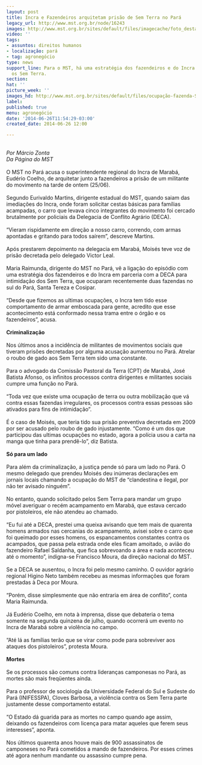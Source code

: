 ```yaml
---
layout: post
title: Incra e Fazendeiros arquitetam prisão de Sem Terra no Pará
legacy_url: http://www.mst.org.br/node/16243
images: http://www.mst.org.br/sites/default/files/imagecache/foto_destaque/ocupação-fazenda-Santa-Tereza-no-Pará2.gif
video: ''
tags:
- assuntos: direitos humanos
- localização: pará
- tag: agronegócio
type: news
support_line: Para o MST, há uma estratégia dos fazendeiros e do Incra para intimidar
  os Sem Terra.
section: 
hat: ''
picture_week: ''
images_hd: http://www.mst.org.br/sites/default/files/ocupação-fazenda-Santa-Tereza-no-Pará2.gif
label: 
published: true
menu: agronegócio
date: '2014-06-26T11:54:29-03:00'
created_date: 2014-06-26 12:00

---
```

<p><br><em>Por Márcio Zonta<br>Da Página do MST</em><br><br>O MST no Pará acusa o superintendente regional do Incra de Marabá, Eudério Coelho, de arquitetar junto a fazendeiros a prisão de um militante do movimento na tarde de ontem (25/06).<br><br>Segundo Eurivaldo Martins, dirigente estadual do MST, quando saiam das imediações do Incra, onde foram solicitar cestas básicas para famílias acampadas, o carro que levava cinco integrantes do movimento foi cercado brutalmente por policiais da Delegacia de Conflito Agrário (DECA).<br><br>“Vieram rispidamente em direção a nosso carro, correndo, com armas apontadas e gritando para todos saírem”, descreve Martins.<br><br>Após prestarem depoimento na delegacia em Marabá, Moisés teve voz de prisão decretada pelo delegado Victor Leal.<br><br>Maria Raimunda, dirigente do MST no Pará, vê a ligação do episódio com uma estratégia dos fazendeiros e do Incra em parceria com a DECA para intimidação dos Sem Terra, que ocuparam recentemente duas fazendas no sul do Pará, Santa Tereza e Cosipar.<br><br>“Desde que fizemos as ultimas ocupações, o Incra tem tido esse comportamento de armar emboscada para gente, acredito que esse acontecimento está conformado nessa trama entre o órgão e os fazendeiros”, acusa.<br><br><strong>Criminalização</strong><br><br>Nos últimos anos a incidência de militantes de movimentos sociais que tiveram prisões decretadas por alguma acusação aumentou no Pará. Atrelar o roubo de gado aos Sem Terra tem sido uma constante.<br><br>Para o advogado da Comissão Pastoral da Terra (CPT) de Marabá, José Batista Afonso, os infinitos processos contra dirigentes e militantes sociais cumpre uma função no Pará.<br><br>“Toda vez que existe uma ocupação de terra ou outra mobilização que vá contra essas fazendas irregulares, os processos contra essas pessoas são ativados para fins de intimidação”.<br><br>É o caso de Moisés, que teria tido sua prisão preventiva decretada em 2009 por ser acusado pelo roubo de gado injustamente. “Como é um dos que participou das ultimas ocupações no estado, agora a polícia usou a carta na manga que tinha para prendê-lo”, diz Batista.<br><br><strong>Só para um lado</strong><br><br>Para além da criminalização, a justiça pende só para um lado no Pará. O mesmo delegado que prendeu Moisés deu inúmeras declarações em jornais locais chamando a ocupação do MST de “clandestina e ilegal, por não ter avisado ninguém”.<br><br>No entanto, quando solicitado pelos Sem Terra para mandar um grupo móvel averiguar o recém acampamento em Marabá, que estava cercado por pistoleiros, ele não atendeu ao chamado.<br><br>“Eu fui até a DECA, prestei uma queixa avisando que tem mais de quarenta homens armados nas cercanias do acampamento, avisei sobre o carro que foi queimado por esses homens, os espancamentos constantes contra os acampados, que passa pela estrada onde eles ficam amoitado, o avião do fazendeiro Rafael Saldanha, que fica sobrevoando a área e nada aconteceu até o momento”, indigna-se Francisco Moura, da direção nacional do MST.<br><br>Se a DECA se ausentou, o Incra foi pelo mesmo caminho. O ouvidor agrário regional Higino Neto também recebeu as mesmas informações que foram prestadas à Deca por Moura.<br><br>“Porém, disse simplesmente que não entraria em área de conflito”, conta Maria Raimunda.<br><br>Já Eudério Coelho, em nota à imprensa, disse que debateria o tema somente na segunda quinzena de julho, quando ocorrerá um evento no Incra de Marabá sobre a violência no campo.<br><br>“Até lá as famílias terão que se virar como pode para sobreviver aos ataques dos pistoleiros”, protesta Moura.<br><strong><br>Mortes<br></strong><br>Se os processos são comuns contra lideranças camponesas no Pará, as mortes são mais freqüentes ainda.<br><br>Para o professor de sociologia da Universidade Federal do Sul e Sudeste do Pará (INIFESSPA), Cloves Barbosa, a violência contra os Sem Terra parte justamente desse comportamento estatal.<br><br>“O Estado dá guarida para as mortes no campo quando age assim, deixando os fazendeiros com licença para matar aqueles que ferem seus interesses”, aponta.<br><br>Nos últimos quarenta anos houve mais de 900 assassinatos de camponeses no Pará cometidos a mando de fazendeiros. Por esses crimes até agora nenhum mandante ou assassino cumpre pena.</p>

